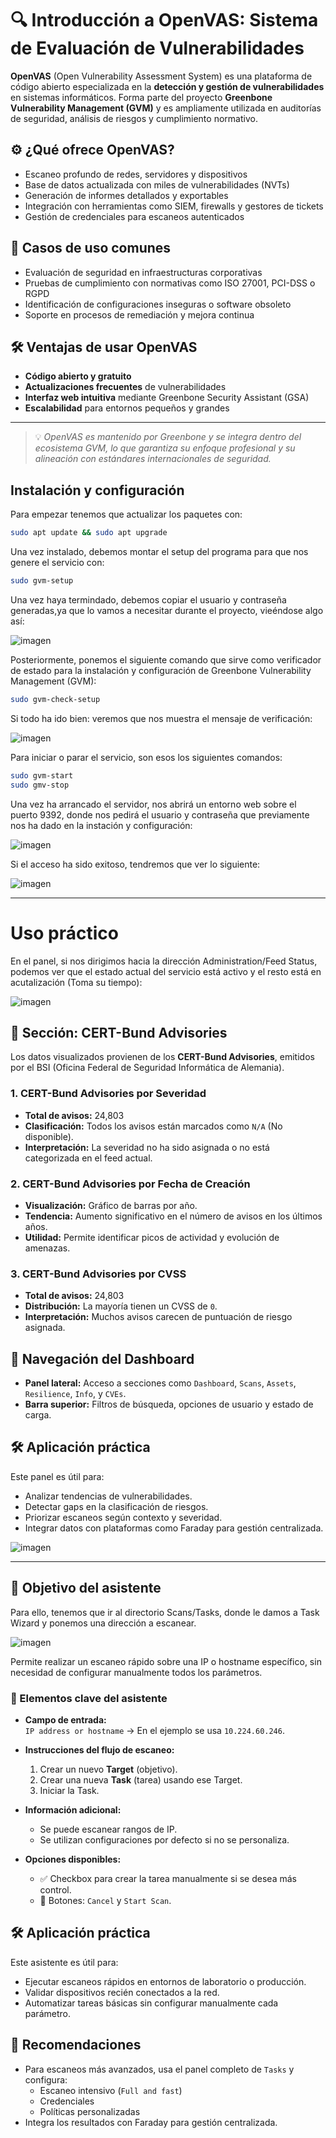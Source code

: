 # 🔍 Introducción a OpenVAS: Sistema de Evaluación de Vulnerabilidades

**OpenVAS** (Open Vulnerability Assessment System) es una plataforma de código abierto especializada en la **detección y gestión de vulnerabilidades** en sistemas informáticos. Forma parte del proyecto **Greenbone Vulnerability Management (GVM)** y es ampliamente utilizada en auditorías de seguridad, análisis de riesgos y cumplimiento normativo.

## ⚙️ ¿Qué ofrece OpenVAS?

- Escaneo profundo de redes, servidores y dispositivos
- Base de datos actualizada con miles de vulnerabilidades (NVTs)
- Generación de informes detallados y exportables
- Integración con herramientas como SIEM, firewalls y gestores de tickets
- Gestión de credenciales para escaneos autenticados

## 🧪 Casos de uso comunes

- Evaluación de seguridad en infraestructuras corporativas
- Pruebas de cumplimiento con normativas como ISO 27001, PCI-DSS o RGPD
- Identificación de configuraciones inseguras o software obsoleto
- Soporte en procesos de remediación y mejora continua

## 🛠️ Ventajas de usar OpenVAS

- **Código abierto y gratuito**
- **Actualizaciones frecuentes** de vulnerabilidades
- **Interfaz web intuitiva** mediante Greenbone Security Assistant (GSA)
- **Escalabilidad** para entornos pequeños y grandes

---

> 💡 *OpenVAS es mantenido por Greenbone y se integra dentro del ecosistema GVM, lo que garantiza su enfoque profesional y su alineación con estándares internacionales de seguridad.*


## Instalación y configuración

Para empezar tenemos que actualizar los paquetes con:

```bash
sudo apt update && sudo apt upgrade

```

Una vez instalado, debemos montar el setup del programa para que nos genere el servicio con:

```bash
sudo gvm-setup

```

Una vez haya termindado, debemos copiar el usuario y contraseña generadas,ya que lo vamos a necesitar durante el proyecto, vieéndose algo así:

![imagen](../../Assets/userpass.png)

Posteriormente, ponemos el siguiente comando que sirve como verificador de estado para la instalación y configuración de Greenbone Vulnerability Management (GVM):

```bash
sudo gvm-check-setup

```

Si todo ha ido bien: veremos que nos muestra el mensaje de verificación:

![imagen](../../Assets/success.png)


Para iniciar o parar el servicio, son esos los siguientes comandos:

```bash
sudo gvm-start
sudo gmv-stop

```

Una vez ha arrancado el servidor, nos abrirá un entorno web sobre el puerto 9392, donde nos pedirá el usuario y contraseña que previamente nos ha dado en la instación y configuración:

![imagen](../../Assets/login.png)

Si el acceso ha sido exitoso, tendremos que ver lo siguiente:

![imagen](../../Assets/dash.png)

---

# Uso práctico

En el panel, si nos dirigimos hacia la dirección Administration/Feed Status, podemos ver que el estado actual del servicio está activo y el resto está en acutalización (Toma su tiempo):

![imagen](../../Assets/status.png)

## 🧠 Sección: CERT-Bund Advisories

Los datos visualizados provienen de los **CERT-Bund Advisories**, emitidos por el BSI (Oficina Federal de Seguridad Informática de Alemania).

### 1. CERT-Bund Advisories por Severidad

- **Total de avisos:** 24,803
- **Clasificación:** Todos los avisos están marcados como `N/A` (No disponible).
- **Interpretación:** La severidad no ha sido asignada o no está categorizada en el feed actual.

### 2. CERT-Bund Advisories por Fecha de Creación

- **Visualización:** Gráfico de barras por año.
- **Tendencia:** Aumento significativo en el número de avisos en los últimos años.
- **Utilidad:** Permite identificar picos de actividad y evolución de amenazas.

### 3. CERT-Bund Advisories por CVSS

- **Total de avisos:** 24,803
- **Distribución:** La mayoría tienen un CVSS de `0`.
- **Interpretación:** Muchos avisos carecen de puntuación de riesgo asignada.

## 🧭 Navegación del Dashboard

- **Panel lateral:** Acceso a secciones como `Dashboard`, `Scans`, `Assets`, `Resilience`, `Info`, y `CVEs`.
- **Barra superior:** Filtros de búsqueda, opciones de usuario y estado de carga.

## 🛠️ Aplicación práctica

Este panel es útil para:
- Analizar tendencias de vulnerabilidades.
- Detectar gaps en la clasificación de riesgos.
- Priorizar escaneos según contexto y severidad.
- Integrar datos con plataformas como Faraday para gestión centralizada.

![imagen](../../Assets/certbunds.png)

---

## 🎯 Objetivo del asistente

Para ello, tenemos que ir al directorio Scans/Tasks, donde le damos a Task Wizard y ponemos una dirección a escanear.

![imagen](../../Assets/scan.png)

Permite realizar un escaneo rápido sobre una IP o hostname específico, sin necesidad de configurar manualmente todos los parámetros.

### 🧩 Elementos clave del asistente

- **Campo de entrada:**  
  `IP address or hostname` → En el ejemplo se usa `10.224.60.246`.

- **Instrucciones del flujo de escaneo:**
  1. Crear un nuevo **Target** (objetivo).
  2. Crear una nueva **Task** (tarea) usando ese Target.
  3. Iniciar la Task.

- **Información adicional:**
  - Se puede escanear rangos de IP.
  - Se utilizan configuraciones por defecto si no se personaliza.

- **Opciones disponibles:**
  - ✅ Checkbox para crear la tarea manualmente si se desea más control.
  - 🔘 Botones: `Cancel` y `Start Scan`.

## 🛠️ Aplicación práctica

Este asistente es útil para:
- Ejecutar escaneos rápidos en entornos de laboratorio o producción.
- Validar dispositivos recién conectados a la red.
- Automatizar tareas básicas sin configurar manualmente cada parámetro.

## 📌 Recomendaciones

- Para escaneos más avanzados, usa el panel completo de `Tasks` y configura:
  - Escaneo intensivo (`Full and fast`)
  - Credenciales
  - Políticas personalizadas
- Integra los resultados con Faraday para gestión centralizada.
